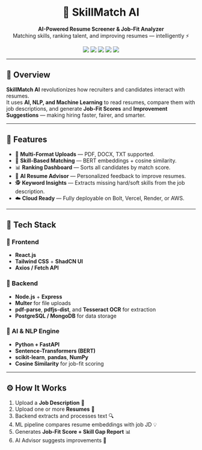 <h1 align="center">🤖 SkillMatch AI</h1>
<p align="center">
  <b>AI-Powered Resume Screener & Job-Fit Analyzer</b><br/>
  Matching skills, ranking talent, and improving resumes — intelligently ⚡
</p>

<p align="center">
  <img src="https://img.shields.io/badge/React-%5E18-blue?logo=react" />
  <img src="https://img.shields.io/badge/Node.js-Express-green?logo=node.js" />
  <img src="https://img.shields.io/badge/Python-FastAPI-yellow?logo=python" />
  <img src="https://img.shields.io/badge/NLP-BERT-orange?logo=ai" />
  <img src="https://img.shields.io/badge/License-MIT-lightgrey" />
</p>

---

## 🧩 Overview
**SkillMatch AI** revolutionizes how recruiters and candidates interact with resumes.  
It uses **AI, NLP, and Machine Learning** to read resumes, compare them with job descriptions, and generate **Job-Fit Scores** and **Improvement Suggestions** — making hiring faster, fairer, and smarter.

---

## 🚀 Features
- 📄 **Multi-Format Uploads** — PDF, DOCX, TXT supported.  
- 🧠 **Skill-Based Matching** — BERT embeddings + cosine similarity.  
- 📊 **Ranking Dashboard** — Sorts all candidates by match score.  
- 💬 **AI Resume Advisor** — Personalized feedback to improve resumes.  
- 🕵️ **Keyword Insights** — Extracts missing hard/soft skills from the job description.  
- ☁️ **Cloud Ready** — Fully deployable on Bolt, Vercel, Render, or AWS.

---

## 🧰 Tech Stack

### 🔹 Frontend
- **React.js**  
- **Tailwind CSS** + **ShadCN UI**  
- **Axios / Fetch API**

### 🔹 Backend
- **Node.js** + **Express**  
- **Multer** for file uploads  
- **pdf-parse**, **pdfjs-dist**, and **Tesseract OCR** for extraction  
- **PostgreSQL / MongoDB** for data storage  

### 🔹 AI & NLP Engine
- **Python + FastAPI**  
- **Sentence-Transformers (BERT)**  
- **scikit-learn**, **pandas**, **NumPy**  
- **Cosine Similarity** for job-fit scoring  

---

## ⚙️ How It Works
1. Upload a **Job Description** 🧾  
2. Upload one or more **Resumes** 📂  
3. Backend extracts and processes text 🔍  
4. ML pipeline compares resume embeddings with job JD 💡  
5. Generates **Job-Fit Score + Skill Gap Report** 📊  
6. AI Advisor suggests improvements 🧠  


                                                                                                                                  
